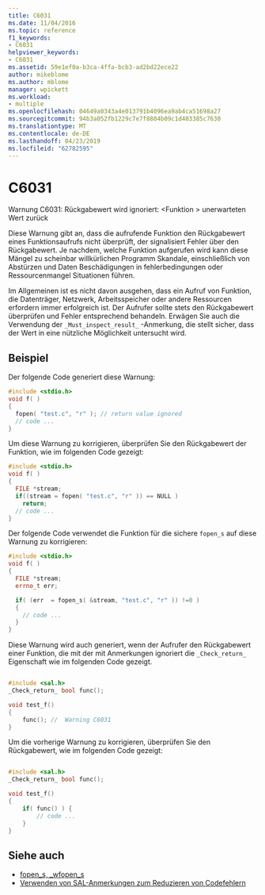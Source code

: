 ```yaml
---
title: C6031
ms.date: 11/04/2016
ms.topic: reference
f1_keywords:
- C6031
helpviewer_keywords:
- C6031
ms.assetid: 59e1ef0a-b3ca-4ffa-bcb3-ad2bd22ece22
author: mikeblome
ms.author: mblome
manager: wpickett
ms.workload:
- multiple
ms.openlocfilehash: 04649a0343a4e013791b4096ea9ab4ca51698a27
ms.sourcegitcommit: 94b3a052fb1229c7e7f8804b09c1d403385c7630
ms.translationtype: MT
ms.contentlocale: de-DE
ms.lasthandoff: 04/23/2019
ms.locfileid: "62782595"
---
```

# <a name="c6031"></a>C6031
Warnung C6031: Rückgabewert wird ignoriert: \<Funktion > unerwarteten Wert zurück

 Diese Warnung gibt an, dass die aufrufende Funktion den Rückgabewert eines Funktionsaufrufs nicht überprüft, der signalisiert Fehler über den Rückgabewert. Je nachdem, welche Funktion aufgerufen wird kann diese Mängel zu scheinbar willkürlichen Programm Skandale, einschließlich von Abstürzen und Daten Beschädigungen in fehlerbedingungen oder Ressourcenmangel Situationen führen.

 Im Allgemeinen ist es nicht davon ausgehen, dass ein Aufruf von Funktion, die Datenträger, Netzwerk, Arbeitsspeicher oder andere Ressourcen erfordern immer erfolgreich ist. Der Aufrufer sollte stets den Rückgabewert überprüfen und Fehler entsprechend behandeln. Erwägen Sie auch die Verwendung der `_Must_inspect_result_` -Anmerkung, die stellt sicher, dass der Wert in eine nützliche Möglichkeit untersucht wird.

## <a name="example"></a>Beispiel
 Der folgende Code generiert diese Warnung:

```cpp
#include <stdio.h>
void f( )
{
  fopen( "test.c", "r" ); // return value ignored
  // code ...
}
```

 Um diese Warnung zu korrigieren, überprüfen Sie den Rückgabewert der Funktion, wie im folgenden Code gezeigt:

```cpp
#include <stdio.h>
void f( )
{
  FILE *stream;
  if((stream = fopen( "test.c", "r" )) == NULL )
    return;
  // code ...
}
```

 Der folgende Code verwendet die Funktion für die sichere `fopen_s` auf diese Warnung zu korrigieren:

```cpp
#include <stdio.h>
void f( )
{
  FILE *stream;
  errno_t err;

  if( (err  = fopen_s( &stream, "test.c", "r" )) !=0 )
  {
    // code ...
  }
}
```

 Diese Warnung wird auch generiert, wenn der Aufrufer den Rückgabewert einer Funktion, die mit der mit Anmerkungen ignoriert die `_Check_return_` Eigenschaft wie im folgenden Code gezeigt.

```cpp

#include <sal.h>
_Check_return_ bool func();

void test_f()
{
    func(); //  Warning C6031
}
```

 Um die vorherige Warnung zu korrigieren, überprüfen Sie den Rückgabewert, wie im folgenden Code gezeigt:

```cpp

#include <sal.h>
_Check_return_ bool func();

void test_f()
{
    if( func() ) {
        // code ...
    }
}
```

## <a name="see-also"></a>Siehe auch

- [fopen_s, _wfopen_s](/cpp/c-runtime-library/reference/fopen-s-wfopen-s)
- [Verwenden von SAL-Anmerkungen zum Reduzieren von Codefehlern](using-sal-annotations-to-reduce-c-cpp-code-defects.md)
